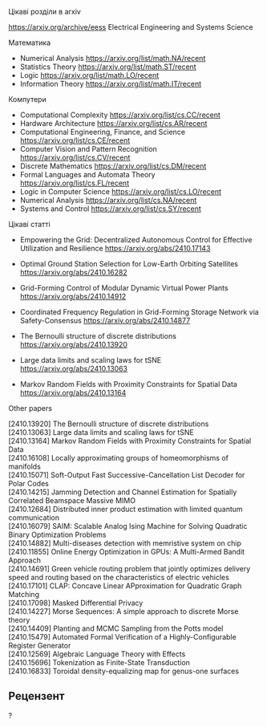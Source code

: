 Цікаві розділи в arxiv

https://arxiv.org/archive/eess Electrical Engineering and Systems Science

Математика
- Numerical Analysis https://arxiv.org/list/math.NA/recent
- Statistics Theory https://arxiv.org/list/math.ST/recent
- Logic https://arxiv.org/list/math.LO/recent
- Information Theory https://arxiv.org/list/math.IT/recent

Компутери
- Computational Complexity https://arxiv.org/list/cs.CC/recent
- Hardware Architecture https://arxiv.org/list/cs.AR/recent
- Computational Engineering, Finance, and Science https://arxiv.org/list/cs.CE/recent
- Computer Vision and Pattern Recognition https://arxiv.org/list/cs.CV/recent
- Discrete Mathematics https://arxiv.org/list/cs.DM/recent
- Formal Languages and Automata Theory https://arxiv.org/list/cs.FL/recent
- Logic in Computer Science https://arxiv.org/list/cs.LO/recent
- Numerical Analysis https://arxiv.org/list/cs.NA/recent
- Systems and Control https://arxiv.org/list/cs.SY/recent

Цікаві статті
- Empowering the Grid: Decentralized Autonomous Control for Effective Utilization and Resilience https://arxiv.org/abs/2410.17143
- Optimal Ground Station Selection for Low-Earth Orbiting Satellites https://arxiv.org/abs/2410.16282
- Grid-Forming Control of Modular Dynamic Virtual Power Plants https://arxiv.org/abs/2410.14912
- Coordinated Frequency Regulation in Grid-Forming Storage Network via Safety-Consensus https://arxiv.org/abs/2410.14877

- The Bernoulli structure of discrete distributions https://arxiv.org/abs/2410.13920
- Large data limits and scaling laws for tSNE https://arxiv.org/abs/2410.13063
- Markov Random Fields with Proximity Constraints for Spatial Data https://arxiv.org/abs/2410.13164

Other papers

[2410.13920] The Bernoulli structure of discrete distributions  
[2410.13063] Large data limits and scaling laws for tSNE  
[2410.13164] Markov Random Fields with Proximity Constraints for Spatial Data  
[2410.16108] Locally approximating groups of homeomorphisms of manifolds  
[2410.15071] Soft-Output Fast Successive-Cancellation List Decoder for Polar Codes  
[2410.14215] Jamming Detection and Channel Estimation for Spatially Correlated Beamspace Massive MIMO  
[2410.12684] Distributed inner product estimation with limited quantum communication  
[2410.16079] SAIM: Scalable Analog Ising Machine for Solving Quadratic Binary Optimization Problems  
[2410.14882] Multi-diseases detection with memristive system on chip  
[2410.11855] Online Energy Optimization in GPUs: A Multi-Armed Bandit Approach  
[2410.14691] Green vehicle routing problem that jointly optimizes delivery speed and routing based on the characteristics of electric vehicles  
[2410.17101] CLAP: Concave Linear APproximation for Quadratic Graph Matching  
[2410.17098] Masked Differential Privacy  
[2410.14227] Morse Sequences: A simple approach to discrete Morse theory  
[2410.14409] Planting and MCMC Sampling from the Potts model  
[2410.15479] Automated Formal Verification of a Highly-Configurable Register Generator  
[2410.12569] Algebraic Language Theory with Effects  
[2410.15696] Tokenization as Finite-State Transduction  
[2410.16833] Toroidal density-equalizing map for genus-one surfaces  

## Рецензент

?

